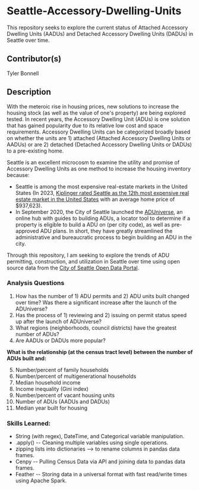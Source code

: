 # Seattle-Accessory-Dwelling-Units
This repository seeks to explore the current status of Attached Accessory Dwelling Units (AADUs) and Detached Accessory Dwelling Units (DADUs) in Seattle over time.

## Contributor(s)
Tyler Bonnell 

## Description
With the meteroic rise in housing prices, new solutions to increase the housing stock (as well as the value of one's property) are being explored tested. In recent years, the Accessory Dwelling Unit (ADUs) is one solution that has gained popularity due to its relative low cost and space requirements. Accessory Dwelling Units can be categorized broadly based on whether the units are 1) attached (Attached Accessory Dwelling Units or AADUs) or are 2) detached (Detached Accessory Dwelling Units or DADUs) to a pre-existing home. 

Seattle is an excellent microcosm to examine the utility and promise of Accessory Dwelling Units as one method to increase the housing inventory because:
- Seattle is among the most expensive real-estate markets in the United States (In 2023, [Kiplinger rated Seattle as the 12th most expensive real estate market in the United States](https://www.kiplinger.com/real-estate/603612/15-us-cities-with-the-highest-average-home-prices) with an average home price of $937,623).
- In September 2020, the City of Seattle launched the [ADUniverse](https://aduniverse-seattlecitygis.hub.arcgis.com/), an online hub with guides to building ADUs, a locator tool to determine if a property is eligible to build a ADU on (per city code), as well as pre-approved ADU plans. In short, they have greatly streamlined the administrative and bureaucratic process to begin building an ADU in the city. 

Through this repository, I am seeking to explore the trends of ADU permitting, construction, and utilization in Seattle over time using open source data from the [City of Seattle Open Data Portal](https://data.seattle.gov/). 

### Analysis Questions
1. How has the number of 1) ADU permits and 2) ADU units built changed over time? Was there a significant increase after the launch of the ADUniverse? 
2. Has the process of 1) reviewing and 2) issuing on permit status speed up after the launch of ADUniverse?
3. What regions (neighborhoods, council districts) have the greatest number of ADUs? 
4. Are AADUs or DADUs more popular?

**What is the relationship (at the census tract level) between the number of ADUs built and:**

5. Number/percent of family households
6. Number/percent of multigenerational households
7. Median household income
8. Income inequality (Gini index)
9. Number/percent of vacant housing units
10. Number of ADUs (AADUs and DADUs)
11. Median year built for housing
    
### Skills Learned:
- String (with regex), DateTime, and Categorical variable manipulation.
- .apply() -- Cleaning multiple variables using single operations.
- zipping lists into dictionaries --> to rename columns in pandas data frames.
- Cenpy -- Pulling Census Data via API and joining data to pandas data frames. 
- Feather -- Storing data in a universal format with fast read/write times using Apache Spark.
